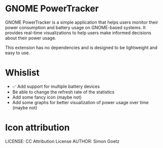 GNOME PowerTracker
==================
GNOME PowerTracker is a simple application that helps users monitor their power consumption and battery usage on GNOME-based systems. It provides real-time visualizations to help users make informed decisions about their power usage.

This extension has no dependencies and is designed to be lightweight and easy to use.

Whislist
==================
- ✅ Add support for multiple battery devices
- Be able to change the refresh rate of the statistics
- Add some fancy icon (maybe not)
- Add some graphs for better visualization of power usage over time (maybe not)

Icon attribution
================
LICENSE: CC Attribution License
AUTHOR: Simon Goetz